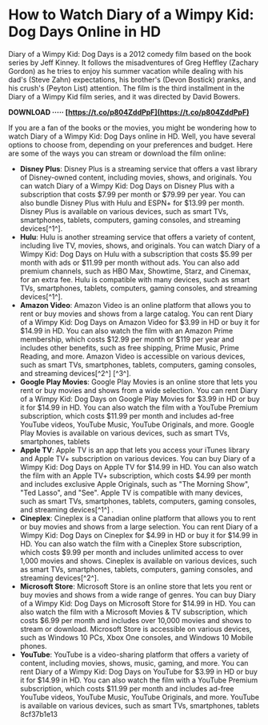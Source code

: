 
 
# How to Watch Diary of a Wimpy Kid: Dog Days Online in HD
 
Diary of a Wimpy Kid: Dog Days is a 2012 comedy film based on the book series by Jeff Kinney. It follows the misadventures of Greg Heffley (Zachary Gordon) as he tries to enjoy his summer vacation while dealing with his dad's (Steve Zahn) expectations, his brother's (Devon Bostick) pranks, and his crush's (Peyton List) attention. The film is the third installment in the Diary of a Wimpy Kid film series, and it was directed by David Bowers.
 
**DOWNLOAD ····· [https://t.co/p804ZddPpF](https://t.co/p804ZddPpF)**


 
If you are a fan of the books or the movies, you might be wondering how to watch Diary of a Wimpy Kid: Dog Days online in HD. Well, you have several options to choose from, depending on your preferences and budget. Here are some of the ways you can stream or download the film online:
 
- **Disney Plus**: Disney Plus is a streaming service that offers a vast library of Disney-owned content, including movies, shows, and originals. You can watch Diary of a Wimpy Kid: Dog Days on Disney Plus with a subscription that costs $7.99 per month or $79.99 per year. You can also bundle Disney Plus with Hulu and ESPN+ for $13.99 per month. Disney Plus is available on various devices, such as smart TVs, smartphones, tablets, computers, gaming consoles, and streaming devices[^1^].
- **Hulu**: Hulu is another streaming service that offers a variety of content, including live TV, movies, shows, and originals. You can watch Diary of a Wimpy Kid: Dog Days on Hulu with a subscription that costs $5.99 per month with ads or $11.99 per month without ads. You can also add premium channels, such as HBO Max, Showtime, Starz, and Cinemax, for an extra fee. Hulu is compatible with many devices, such as smart TVs, smartphones, tablets, computers, gaming consoles, and streaming devices[^1^].
- **Amazon Video**: Amazon Video is an online platform that allows you to rent or buy movies and shows from a large catalog. You can rent Diary of a Wimpy Kid: Dog Days on Amazon Video for $3.99 in HD or buy it for $14.99 in HD. You can also watch the film with an Amazon Prime membership, which costs $12.99 per month or $119 per year and includes other benefits, such as free shipping, Prime Music, Prime Reading, and more. Amazon Video is accessible on various devices, such as smart TVs, smartphones, tablets, computers, gaming consoles, and streaming devices[^2^] [^3^].
- **Google Play Movies**: Google Play Movies is an online store that lets you rent or buy movies and shows from a wide selection. You can rent Diary of a Wimpy Kid: Dog Days on Google Play Movies for $3.99 in HD or buy it for $14.99 in HD. You can also watch the film with a YouTube Premium subscription, which costs $11.99 per month and includes ad-free YouTube videos, YouTube Music, YouTube Originals, and more. Google Play Movies is available on various devices, such as smart TVs, smartphones, tablets
- **Apple TV**: Apple TV is an app that lets you access your iTunes library and Apple TV+ subscription on various devices. You can buy Diary of a Wimpy Kid: Dog Days on Apple TV for $14.99 in HD. You can also watch the film with an Apple TV+ subscription, which costs $4.99 per month and includes exclusive Apple Originals, such as "The Morning Show", "Ted Lasso", and "See". Apple TV is compatible with many devices, such as smart TVs, smartphones, tablets, computers, gaming consoles, and streaming devices[^1^] .
- **Cineplex**: Cineplex is a Canadian online platform that allows you to rent or buy movies and shows from a large selection. You can rent Diary of a Wimpy Kid: Dog Days on Cineplex for $4.99 in HD or buy it for $14.99 in HD. You can also watch the film with a Cineplex Store subscription, which costs $9.99 per month and includes unlimited access to over 1,000 movies and shows. Cineplex is available on various devices, such as smart TVs, smartphones, tablets, computers, gaming consoles, and streaming devices[^2^].
- **Microsoft Store**: Microsoft Store is an online store that lets you rent or buy movies and shows from a wide range of genres. You can buy Diary of a Wimpy Kid: Dog Days on Microsoft Store for $14.99 in HD. You can also watch the film with a Microsoft Movies & TV subscription, which costs $6.99 per month and includes over 10,000 movies and shows to stream or download. Microsoft Store is accessible on various devices, such as Windows 10 PCs, Xbox One consoles, and Windows 10 Mobile phones.
- **YouTube**: YouTube is a video-sharing platform that offers a variety of content, including movies, shows, music, gaming, and more. You can rent Diary of a Wimpy Kid: Dog Days on YouTube for $3.99 in HD or buy it for $14.99 in HD. You can also watch the film with a YouTube Premium subscription, which costs $11.99 per month and includes ad-free YouTube videos, YouTube Music, YouTube Originals, and more. YouTube is available on various devices, such as smart TVs, smartphones, tablets 8cf37b1e13


